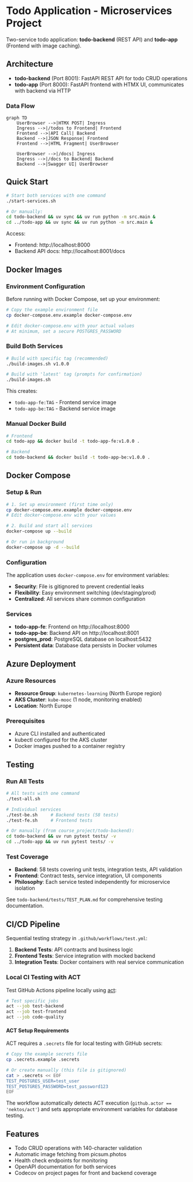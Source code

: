 # Todo Application - Microservices Project

Two-service todo application: **todo-backend** (REST API) and **todo-app** (Frontend with image caching).

## Architecture

- **todo-backend** (Port 8001): FastAPI REST API for todo CRUD operations
- **todo-app** (Port 8000): FastAPI frontend with HTMX UI, communicates with backend via HTTP

### Data Flow

```mermaid
graph TD
    UserBrowser -->|HTMX POST| Ingress
    Ingress -->|/todos to Frontend| Frontend
    Frontend -->|API Call| Backend
    Backend -->|JSON Response| Frontend
    Frontend -->|HTML Fragment| UserBrowser

    UserBrowser -->|/docs| Ingress
    Ingress -->|/docs to Backend| Backend
    Backend -->|Swagger UI| UserBrowser
```

## Quick Start

```bash
# Start both services with one command
./start-services.sh

# Or manually:
cd todo-backend && uv sync && uv run python -m src.main &
cd ../todo-app && uv sync && uv run python -m src.main &
```

Access:
- Frontend: http://localhost:8000
- Backend API docs: http://localhost:8001/docs

## Docker Images

### Environment Configuration
Before running with Docker Compose, set up your environment:

```bash
# Copy the example environment file
cp docker-compose.env.example docker-compose.env

# Edit docker-compose.env with your actual values
# At minimum, set a secure POSTGRES_PASSWORD
```

### Build Both Services
```bash
# Build with specific tag (recommended)
./build-images.sh v1.0.0

# Build with 'latest' tag (prompts for confirmation)
./build-images.sh
```

This creates:
- `todo-app-fe:TAG` - Frontend service image
- `todo-app-be:TAG` - Backend service image

### Manual Docker Build
```bash
# Frontend
cd todo-app && docker build -t todo-app-fe:v1.0.0 .

# Backend  
cd todo-backend && docker build -t todo-app-be:v1.0.0 .
```

## Docker Compose

### Setup & Run
```bash
# 1. Set up environment (first time only)
cp docker-compose.env.example docker-compose.env
# Edit docker-compose.env with your values

# 2. Build and start all services
docker-compose up --build

# Or run in background
docker-compose up -d --build
```

### Configuration
The application uses `docker-compose.env` for environment variables:
- **Security**: File is gitignored to prevent credential leaks
- **Flexibility**: Easy environment switching (dev/staging/prod)
- **Centralized**: All services share common configuration

### Services
- **todo-app-fe**: Frontend on http://localhost:8000
- **todo-app-be**: Backend API on http://localhost:8001
- **postgres_prod**: PostgreSQL database on localhost:5432
- **Persistent data**: Database data persists in Docker volumes

## Azure Deployment

### Azure Resources
- **Resource Group**: `kubernetes-learning` (North Europe region)
- **AKS Cluster**: `kube-mooc` (1 node, monitoring enabled)
- **Location**: North Europe

### Prerequisites
- Azure CLI installed and authenticated
- kubectl configured for the AKS cluster
- Docker images pushed to a container registry

## Testing

### Run All Tests
```bash
# All tests with one command
./test-all.sh

# Individual services
./test-be.sh     # Backend tests (58 tests)
./test-fe.sh     # Frontend tests

# Or manually (from course_project/todo-backend):
cd todo-backend && uv run pytest tests/ -v
cd ../todo-app && uv run pytest tests/ -v
```

### Test Coverage
- **Backend**: 58 tests covering unit tests, integration tests, API validation
- **Frontend**: Contract tests, service integration, UI components  
- **Philosophy**: Each service tested independently for microservice isolation

See `todo-backend/tests/TEST_PLAN.md` for comprehensive testing documentation.

## CI/CD Pipeline

Sequential testing strategy in `.github/workflows/test.yml`:
1. **Backend Tests**: API contracts and business logic
2. **Frontend Tests**: Service integration with mocked backend
3. **Integration Tests**: Docker containers with real service communication

### Local CI Testing with ACT

Test GitHub Actions pipeline locally using [act](https://github.com/nektos/act):

```bash
# Test specific jobs
act --job test-backend
act --job test-frontend
act --job code-quality
```

#### ACT Setup Requirements

ACT requires a `.secrets` file for local testing with GitHub secrets:

```bash
# Copy the example secrets file
cp .secrets.example .secrets

# Or create manually (this file is gitignored)
cat > .secrets << EOF
TEST_POSTGRES_USER=test_user
TEST_POSTGRES_PASSWORD=test_password123
EOF
```

The workflow automatically detects ACT execution (`github.actor == 'nektos/act'`) and sets appropriate environment variables for database testing.

## Features

- Todo CRUD operations with 140-character validation
- Automatic image fetching from picsum.photos
- Health check endpoints for monitoring
- OpenAPI documentation for both services
- Codecov on project pages for front and backend coverage

